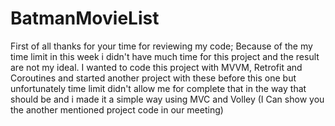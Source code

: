 # BatmanMovieList


First of all thanks for your time for reviewing my code;
Because of the my time limit in this week i didn't have much time for this project and the result are not my ideal.
I wanted to code this project with MVVM, Retrofit and Coroutines and started another project with these before this one
but unfortunately time limit didn't allow me for complete that in the way that should be and i made it a simple way using MVC and Volley (I Can show you the another mentioned project code in our meeting)

